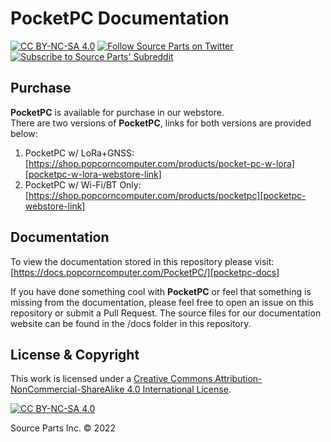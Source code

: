 # PocketPC Documentation
[![CC BY-NC-SA 4.0][cc-by-nc-sa-shield]][cc-by-nc-sa]
[![Follow Source Parts on Twitter][twitter-follow-shield]][twitter-follow]
[![Subscribe to Source Parts' Subreddit][reddit-subscribers-shield]][sourceparts-subreddit]

## Purchase
**PocketPC** is available for purchase in our webstore.  
There are two versions of **PocketPC**, links for both versions are provided below:  
1. PocketPC w/ LoRa+GNSS: [https://shop.popcorncomputer.com/products/pocket-pc-w-lora][pocketpc-w-lora-webstore-link]
2. PocketPC w/ Wi-Fi/BT Only: [https://shop.popcorncomputer.com/products/pocketpc][pocketpc-webstore-link]

## Documentation
To view the documentation stored in this repository please visit: [https://docs.popcorncomputer.com/PocketPC/][pocketpc-docs]  

If you have done something cool with **PocketPC** or feel that something is missing from the documentation, please feel free to open an issue on this repository or submit a Pull Request. The source files for our documentation website can be found in the /docs folder in this repository.

## License & Copyright
This work is licensed under a
[Creative Commons Attribution-NonCommercial-ShareAlike 4.0 International License][cc-by-nc-sa].

[![CC BY-NC-SA 4.0][cc-by-nc-sa-image]][cc-by-nc-sa]

Source Parts Inc. © 2022

[cc-by-nc-sa]: http://creativecommons.org/licenses/by-nc-sa/4.0/
[cc-by-nc-sa-image]: https://licensebuttons.net/l/by-nc-sa/4.0/88x31.png
[cc-by-nc-sa-shield]: https://img.shields.io/badge/License-CC%20BY--NC--SA%204.0-lightgrey.svg
[twitter-follow]: https://twitter.com/intent/follow?screen_name=sourceparts
[twitter-follow-shield]: https://img.shields.io/twitter/follow/sourceparts?style=social&logo=twitter
[sourceparts-subreddit]: https://reddit.com/r/sourceparts
[reddit-subscribers-shield]: https://img.shields.io/reddit/subreddit-subscribers/sourceparts?style=social
[pocketpc-docs]: https://docs.popcorncomputer.com/PocketPC/
[pocketpc-webstore-link]: https://shop.popcorncomputer.com/products/pocketpc
[pocketpc-w-lora-webstore-link]: https://shop.popcorncomputer.com/products/pocket-pc-w-lora
